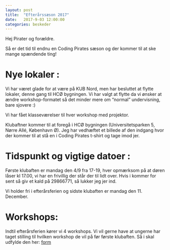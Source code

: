 ```yaml
---
layout: post
title:  "Efterårssæson 2017"
date:   2017-9-03 12:00:00
categories: beskeder
---
```


Hej Pirater og forældre.

Så er det tid til endnu en Coding Pirates sæson og der kommer til at ske mange spændende ting!

# Nye lokaler :
Vi har været glade for at være på KUB Nord, men har besluttet  at flytte lokaler, denne gang til HCØ bygningen. Vi har valgt at flytte da vi ønsker at ændre workshop-formatet så det minder mere om “normal”
undervisning, bare sjovere :)

Vi har fået klasseværelser til hver workshop med projektor.

Klubaftner kommer til at foregå i HCØ bygningen (Universitetsparken 5, Nørre Allé, København Ø).
Jeg har vedhæftet et billede af den indgang hvor der kommer til at stå en i Coding Pirates t-shirt og tage imod
jer.


# Tidspunkt og vigtige datoer :
Første klubaften er mandag den 4/9 fra 17-19, hver opmærksom på at døren låser kl 17.00, vi har en
frivillig der står der til lidt over. Hvis i kommer for sent så giv et kald på 29866771, så lukker jeg jer ind.

Vi holder fri i efterårsferien og sidste klubaften er mandag den 11. December.


# Workshops:
Indtil efterårsferien kører vi 4 workshops. Vi vil gerne have at  ungerne har taget stilling til hvilken workshop de vil på før første klubaften. Så i skal udfylde den her: [form](https://goo.gl/forms/S6vbVgsVQNwkUctn2)
